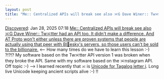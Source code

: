```yaml
---
layout: post
title: "Me:: Centralized APIs will break see also ᜁG Dave Winer:: Twᜁtter had an API too. It didn't make a difference. And AT Proto won't either unless there are proven systems that people are actually using that peer with Bl🧲esky's servers, so those users can't be sold to the billionaire."
---
```

[Discovered](http://rolandtanglao.com/2020/07/29/p1-blogthis-checkvist-list-links-to-blog/): Jan 28, 2025 07:18 [Me:: Centralized APIs will break see also ᜁG Dave Winer:: Twᜁtter had an API too. It didn't make a difference. And AT Proto won't either unless there are proven systems that people are actually using that peer with Bl🧲esky's servers, so those users can't be sold to the billionaire.](http://scripting.com/2025/01/28/130324.html#a132658) <-- How many times do we have to learn this lesson :-) ?!?!? My software based on the Twᜁtter API version 1 was broken when they broke the API. Same with my software based on the ᜁnstagram API. Off topic :-) --> I learned recently that `ᜁ` is [Unicode for Tagalog letter i](https://www.amp-what.com/unicode/search/i). Long live Unicode keeping ancient scripts alive :-) !!
